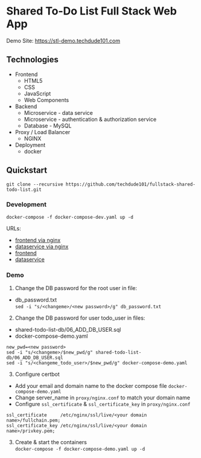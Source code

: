 # Shared To-Do List Full Stack Web App

Demo Site: https://stl-demo.techdude101.com

## Technologies
- Frontend 
  - HTML5
  - CSS
  - JavaScript
  - Web Components
- Backend
  - Microservice - data service
  - Microservice - authentication & authorization service
  - Database - MySQL
- Proxy / Load Balancer
  - NGINX
- Deployment
  - docker


## Quickstart
`git clone --recursive https://github.com/techdude101/fullstack-shared-todo-list.git`  

### Development
`docker-compose -f docker-compose-dev.yaml up -d`  

URLs:  
- [frontend via nginx](http://localhost)  
- [dataservice via nginx](http://localhost/api/)  
- [frontend](http://localhost:8000)  
- [dataservice](http://localhost:8080)  

### Demo
1. Change the DB password for the root user in file:
  - db_password.txt  
  `sed -i "s/<changeme>/<new password>/g" db_password.txt`
2. Change the DB password for user todo_user in files:  
  - shared-todo-list-db/06_ADD_DB_USER.sql  
  - docker-compose-demo.yaml  
  ```
  new_pwd=<new password>
  sed -i "s/<changeme>/$new_pwd/g" shared-todo-list-db/06_ADD_DB_USER.sql
  sed -i "s/<changeme_todo_user>/$new_pwd/g" docker-compose-demo.yaml
  ```
3. Configure certbot
  - Add your email and domain name to the docker compose file `docker-compose-demo.yaml`
  - Change server_name in `proxy/nginx.conf` to match your domain name
  - Configure `ssl_certificate` & `ssl_certificate_key` in `proxy/nginx.conf`

  ```
  ssl_certificate     /etc/nginx/ssl/live/<your domain name>/fullchain.pem;
  ssl_certificate_key /etc/nginx/ssl/live/<your domain name>/privkey.pem;
  ```
3. Create & start the containers  
`docker-compose -f docker-compose-demo.yaml up -d`  